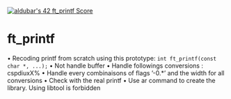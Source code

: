[![aldubar's 42 ft_printf Score](https://badge42.vercel.app/api/v2/cl1p4dvqu002109k1x3fvx39n/project/2045942)](https://github.com/JaeSeoKim/badge42)

# ft_printf

• Recoding printf from scratch using this prototype: ``` int ft_printf(const char *, ...); ```
• Not handle buffer
• Handle followings conversions : cspdiuxX%
• Handle every combinaisons of flags ’-0.*’ and the width for all conversions
• Check with the real printf
• Use ar command to create the library. Using libtool is forbidden
